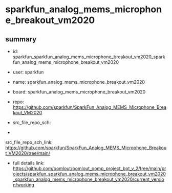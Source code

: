 # sparkfun_analog_mems_microphone_breakout_vm2020
 
## summary 
* id: sparkfun_sparkfun_analog_mems_microphone_breakout_vm2020_sparkfun_analog_mems_microphone_breakout_vm2020
* user: sparkfun
* name: sparkfun_analog_mems_microphone_breakout_vm2020
* board: sparkfun_analog_mems_microphone_breakout_vm2020
* repo: https://github.com/sparkfun/SparkFun_Analog_MEMS_Microphone_Breakout_VM2020



* src_file_repo_sch: 
*
 src_file_repo_sch_link: https://github.com/sparkfun/SparkFun_Analog_MEMS_Microphone_Breakout_VM2020/tree/main/
* full details link: https://github.com/oomlout/oomlout_oomp_project_bot_v_2/tree/main/projects/sparkfun_sparkfun_analog_mems_microphone_breakout_vm2020_sparkfun_analog_mems_microphone_breakout_vm2020/current_version/working  






